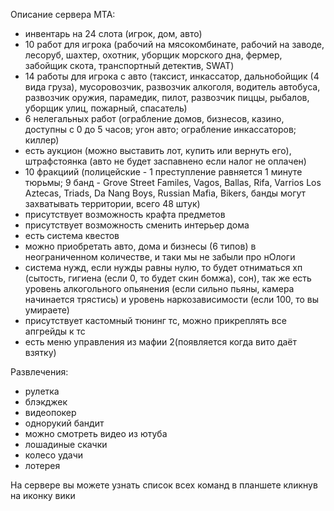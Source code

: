 Описание сервера MTA:
- инвентарь на 24 слота (игрок, дом, авто)
- 10 работ для игрока (рабочий на мясокомбинате, рабочий на заводе, лесоруб, шахтер, охотник, уборщик морского дна, фермер, забойщик скота, транспортный детектив, SWAT)
- 14 работы для игрока с авто (таксист, инкассатор, дальнобойщик (4 вида груза), мусоровозчик, развозчик алкоголя, водитель автобуса, развозчик оружия, парамедик, пилот, развозчик пиццы, рыбалов, уборщик улиц, пожарный, спасатель)
- 6 нелегальных работ (ограбление домов, бизнесов, казино, доступны с 0 до 5 часов; угон авто; ограбление инкассаторов; киллер)
- есть аукцион (можно выставить лот, купить или вернуть его), штрафстоянка (авто не будет заспавнено если налог не оплачен)
- 10 фракциий (полицейские - 1 преступление равняется 1 минуте тюрьмы; 9 банд - Grove Street Familes, Vagos, Ballas, Rifa, Varrios Los Aztecas, Triads, Da Nang Boys, Russian Mafia, Bikers, банды могут захватывать территории, всего 48 штук)
- присутствует возможность крафта предметов
- присутствует возможность сменить интерьер дома
- есть система квестов
- можно приобретать авто, дома и бизнесы (6 типов) в неограниченном количестве, и таки мы не забыли про нОлоги
- система нужд, если нужды равны нулю, то будет отниматься хп (сытость, гигиена (если 0, то будет скин бомжа), сон), так же есть уровень алкогольного опьянения (если сильно пьяны, камера начинается трястись) и уровень наркозависимости (если 100, то вы умираете)
- присутствует кастомный тюнинг тс, можно прикреплять все апгрейды к тс
- есть меню управления из мафии 2(появляется когда вито даёт взятку)

Развлечения:
- рулетка
- блэкджек
- видеопокер
- однорукий бандит
- можно смотреть видео из ютуба
- лошадиные скачки
- колесо удачи
- лотерея

На сервере вы можете узнать список всех команд в планшете кликнув на иконку вики

